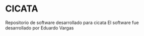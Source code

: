 # CICATA
Repositorio de software desarrollado para cicata 
El software fue desarrollado por Eduardo Vargas
